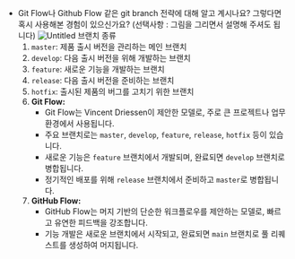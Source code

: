 -   Git Flow나 Github Flow 같은 git branch 전략에 대해 알고 계시나요? 그렇다면 혹시 사용해본 경험이 있으신가요? (선택사항 : 그림을 그리면서 설명해 주셔도 됩니다)
    ![Untitled](https://prod-files-secure.s3.us-west-2.amazonaws.com/976b641b-2e6b-431e-9b42-97c07d7d244f/bfcf56d0-ff17-4571-8e87-a822d22ca197/Untitled.png)
    브랜치 종류
    1. `master`: 제품 출시 버전을 관리하는 메인 브랜치
    2. `develop`: 다음 출시 버전을 위해 개발하는 브랜치
    3. `feature`: 새로운 기능을 개발하는 브랜치
    4. `release`: 다음 출시 버전을 준비하는 브랜치
    5. `hotfix`: 출시된 제품의 버그를 고치기 위한 브랜치
    6. **Git Flow:**
        - Git Flow는 Vincent Driessen이 제안한 모델로, 주로 큰 프로젝트나 업무 환경에서 사용됩니다.
        - 주요 브랜치로는 `master`, `develop`, `feature`, `release`, `hotfix` 등이 있습니다.
        - 새로운 기능은 `feature` 브랜치에서 개발되며, 완료되면 `develop` 브랜치로 병합됩니다.
        - 정기적인 배포를 위해 `release` 브랜치에서 준비하고 `master`로 병합됩니다.
    7. **GitHub Flow:**
        - GitHub Flow는 머지 기반의 단순한 워크플로우를 제안하는 모델로, 빠르고 유연한 피드백을 강조합니다.
        - 기능 개발은 새로운 브랜치에서 시작되고, 완료되면 `main` 브랜치로 풀 리퀘스트를 생성하여 머지됩니다.
